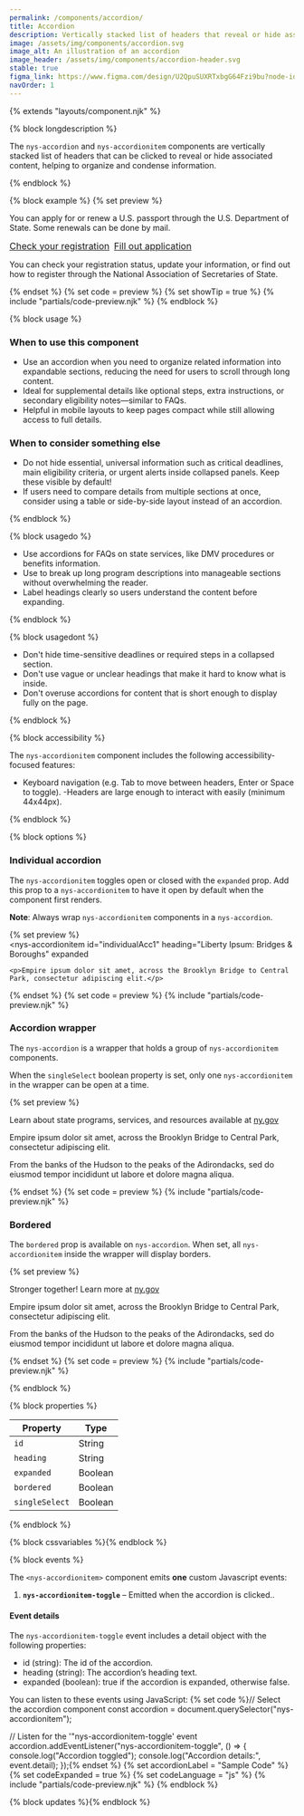 ```yaml
---
permalink: /components/accordion/
title: Accordion
description: Vertically stacked list of headers that reveal or hide associated content.
image: /assets/img/components/accordion.svg
image_alt: An illustration of an accordion
image_header: /assets/img/components/accordion-header.svg
stable: true
figma_link: https://www.figma.com/design/U2QpuSUXRTxbgG64Fzi9bu?node-id=4469-1783
navOrder: 1
---
```


{% extends "layouts/component.njk" %}

{% block longdescription %}

The `nys-accordion` and `nys-accordionitem` components are vertically stacked list of headers that can be clicked to reveal or hide associated content, helping to organize and condense information.

{% endblock %}

{% block example %}
{% set preview %}
<nys-accordion>
  <nys-accordionitem id="accordionId1" heading="How do I renew my passport or apply for a new one?" expanded>
    <p>
      You can apply for or renew a U.S. passport through the U.S. Department
      of State. Some renewals can be done by mail.
    </p>
    <div style="display: flex; gap: 0.5rem; font-size: 1rem;">
      <a href="https://www.ny.gov" target="_blank">Check your registration</a>
      <a href="https://www.ny.gov" target="_blank">Fill out application</a>
    </div>
  </nys-accordionitem>
  <nys-accordionitem id="accordionId2" heading="How can I find out if I’m registered to vote?">
    <p>You can check your registration status, update your information, or find out how to register through the National Association of Secretaries of State.</p>
  </nys-accordionitem>
</nys-accordion>
  {% endset %}
  {% set code = preview %}
  {% set showTip = true %}
  {% include "partials/code-preview.njk" %}
{% endblock %}


{% block usage %}

### When to use this component

  - Use an accordion when you need to organize related information into expandable sections, reducing the need for users to scroll through long content.
  - Ideal for supplemental details like optional steps, extra instructions, or secondary eligibility notes—similar to FAQs.
  - Helpful in mobile layouts to keep pages compact while still allowing access to full details.


### When to consider something else

  - Do not hide essential, universal information such as critical deadlines, main eligibility criteria, or urgent alerts inside collapsed panels. Keep these visible by default!
  - If users need to compare details from multiple sections at once, consider using a table or side-by-side layout instead of an accordion.

{% endblock %}

{% block usagedo %}

  - Use accordions for FAQs on state services, like DMV procedures or benefits information.
  - Use to break up long program descriptions into manageable sections without overwhelming the reader.
  - Label headings clearly so users understand the content before expanding.

{% endblock %}

{% block usagedont %}

  - Don't hide time-sensitive deadlines or required steps in a collapsed section.
  - Don't use vague or unclear headings that make it hard to know what is inside.
  - Don't overuse accordions for content that is short enough to display fully on the page.

{% endblock %}

{% block accessibility %}

The `nys-accordionitem` component includes the following accessibility-focused features:

  - Keyboard navigation (e.g. Tab to move between headers, Enter or Space to toggle).
   -Headers are large enough to interact with easily (minimum 44x44px).

{% endblock %}

{% block options %}

### Individual accordion

The `nys-accordionitem` toggles open or closed with the `expanded` prop. Add this prop to a `nys-accordionitem` to have it open by default when the component first renders.

<b>Note</b>: Always wrap `nys-accordionitem` components in a `nys-accordion`.

{% set preview %}
<nys-accordion>        
  <nys-accordionitem
    id="individualAcc1"
    heading="Liberty Ipsum: Bridges & Boroughs"
    expanded
  >
    <p>Empire ipsum dolor sit amet, across the Brooklyn Bridge to Central Park, consectetur adipiscing elit.</p>
  </nys-accordionitem>
</nys-accordion>
{% endset %}
{% set code = preview %}
{% include "partials/code-preview.njk" %}

### Accordion wrapper
The `nys-accordion` is a wrapper that holds a group of `nys-accordionitem` components.

When the `singleSelect` boolean property is set, only one `nys-accordionitem` in the wrapper can be open at a time.

{% set preview %}
<nys-accordion singleSelect>
  <nys-accordionitem id="accordion1" heading="Welcome to New York" expanded>
   <p>Learn about state programs, services, and resources available at
      <a href="https://www.ny.gov" target="_blank">ny.gov</a>
    </p>
  </nys-accordionitem>
  <nys-accordionitem id="accordion2" heading="Liberty Ipsum: Bridges & Boroughs">
    <p>Empire ipsum dolor sit amet, across the Brooklyn Bridge to Central Park, consectetur adipiscing elit.</p>
  </nys-accordionitem>
  <nys-accordionitem id="accordion3" heading="Hudson Ipsum: Riverfront Stories">
    <p>From the banks of the Hudson to the peaks of the Adirondacks, sed do eiusmod tempor incididunt ut labore et dolore magna aliqua.</p>
  </nys-accordionitem>
</nys-accordion>
{% endset %}
{% set code = preview %}
{% include "partials/code-preview.njk" %}

### Bordered
The `bordered` prop is available on `nys-accordion`. When set, all `nys-accordionitem` inside the wrapper will display borders.

{% set preview %}
<nys-accordion singleSelect bordered>
  <nys-accordionitem heading="We are a group of accordions">
   <p>Stronger together! Learn more at
      <a href="https://www.ny.gov" target="_blank">ny.gov</a>
    </p>
  </nys-accordionitem>
  <nys-accordionitem heading="Liberty Ipsum: Bridges & Boroughs">
    <p>Empire ipsum dolor sit amet, across the Brooklyn Bridge to Central Park, consectetur adipiscing elit.</p>
  </nys-accordionitem>
  <nys-accordionitem heading="Hudson Ipsum: Riverfront Stories">
    <p>From the banks of the Hudson to the peaks of the Adirondacks, sed do eiusmod tempor incididunt ut labore et dolore magna aliqua.</p>
  </nys-accordionitem>
</nys-accordion>
{% endset %}
  {% set code = preview %}
  {% include "partials/code-preview.njk" %}

{% endblock %}

{% block properties %}

| Property          | Type                                                                              |
|-------------------|-----------------------------------------------------------------------------------|
| `id`              | String                                                                            |
| `heading`         | String                                                                            |
| `expanded`        | Boolean                                                                           |
| `bordered`        | Boolean                                                                           |
| `singleSelect`    | Boolean                                                                           |

{% endblock %}

{% block cssvariables %}{% endblock %}

{% block events %}

The `<nys-accordionitem>` component emits **one** custom Javascript events:

  1.  **`nys-accordionitem-toggle`** – Emitted when the accordion is clicked..

#### Event details
The `nys-accordionitem-toggle` event includes a detail object with the following properties:

  - id (string): The id of the accordion.
  - heading (string): The accordion’s heading text.
  - expanded (boolean): true if the accordion is expanded, otherwise false.

You can listen to these events using JavaScript:
{% set code %}// Select the accordion component
const accordion = document.querySelector("nys-accordionitem");

// Listen for the '"nys-accordionitem-toggle' event
accordion.addEventListener("nys-accordionitem-toggle", () => {
  console.log("Accordion toggled");
  console.log("Accordion details:", event.detail);
});{% endset %}
{% set accordionLabel = "Sample Code" %}
{% set codeExpanded = true %}
{% set codeLanguage = "js" %}
{% include "partials/code-preview.njk" %}
{% endblock %}

{% block updates %}{% endblock %}
